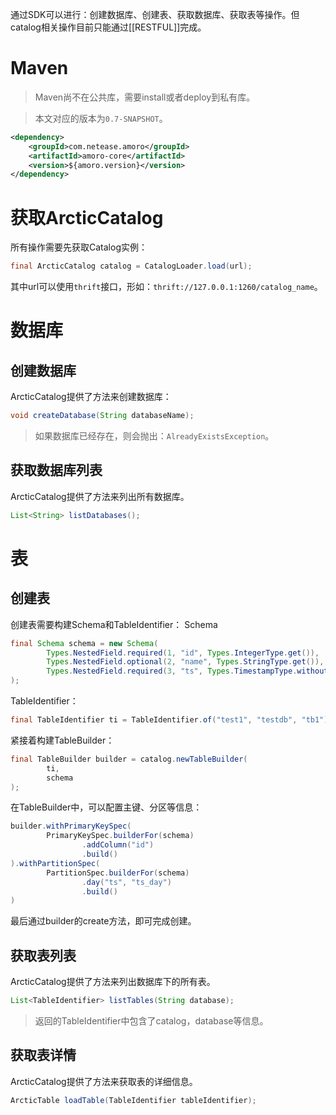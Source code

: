 通过SDK可以进行：创建数据库、创建表、获取数据库、获取表等操作。但catalog相关操作目前只能通过[[RESTFUL]]完成。


# Maven

> Maven尚不在公共库，需要install或者deploy到私有库。

> 本文对应的版本为`0.7-SNAPSHOT`。

```xml
<dependency>  
    <groupId>com.netease.amoro</groupId>  
    <artifactId>amoro-core</artifactId>  
    <version>${amoro.version}</version>  
</dependency>
```

# 获取ArcticCatalog
所有操作需要先获取Catalog实例：

```java
final ArcticCatalog catalog = CatalogLoader.load(url);
```

其中url可以使用`thrift`接口，形如：`thrift://127.0.0.1:1260/catalog_name`。

# 数据库

## 创建数据库
ArcticCatalog提供了方法来创建数据库：
```java
void createDatabase(String databaseName);
```

> 如果数据库已经存在，则会抛出：`AlreadyExistsException`。
## 获取数据库列表
ArcticCatalog提供了方法来列出所有数据库。
```java
List<String> listDatabases();
```
# 表

## 创建表
创建表需要构建Schema和TableIdentifier：
Schema
```java
final Schema schema = new Schema(  
        Types.NestedField.required(1, "id", Types.IntegerType.get()),  
        Types.NestedField.optional(2, "name", Types.StringType.get()),  
        Types.NestedField.required(3, "ts", Types.TimestampType.withoutZone())  
);
```

TableIdentifier：
```java
final TableIdentifier ti = TableIdentifier.of("test1", "testdb", "tb1"),  
```

紧接着构建TableBuilder：
```java
final TableBuilder builder = catalog.newTableBuilder(  
        ti,
        schema  
);
```

在TableBuilder中，可以配置主键、分区等信息：
```java
builder.withPrimaryKeySpec(  
        PrimaryKeySpec.builderFor(schema)  
                .addColumn("id")  
                .build()  
).withPartitionSpec(  
        PartitionSpec.builderFor(schema)  
                .day("ts", "ts_day")  
                .build()  
)
```

最后通过builder的create方法，即可完成创建。
## 获取表列表
ArcticCatalog提供了方法来列出数据库下的所有表。
```java
List<TableIdentifier> listTables(String database);
```

> 返回的TableIdentifier中包含了catalog，database等信息。
## 获取表详情
ArcticCatalog提供了方法来获取表的详细信息。
```java
ArcticTable loadTable(TableIdentifier tableIdentifier);
```
